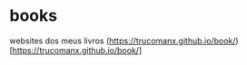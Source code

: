 # books
websites dos meus livros (https://trucomanx.github.io/book/)[https://trucomanx.github.io/book/]
